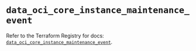 # `data_oci_core_instance_maintenance_event`

Refer to the Terraform Registry for docs: [`data_oci_core_instance_maintenance_event`](https://registry.terraform.io/providers/oracle/oci/6.18.0/docs/data-sources/core_instance_maintenance_event).
